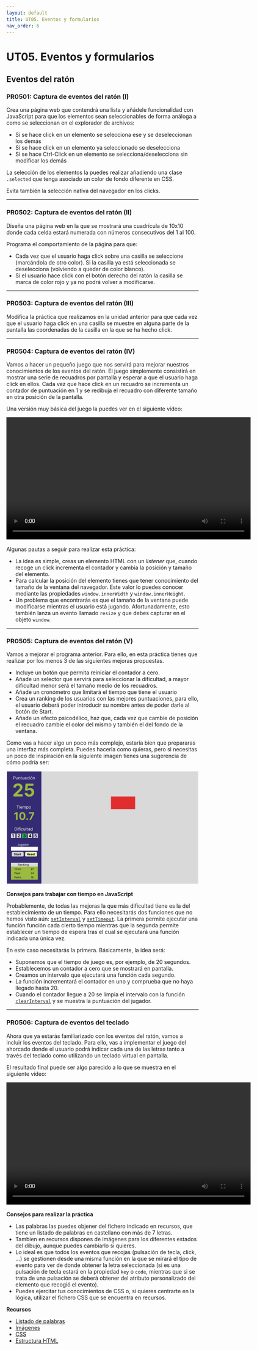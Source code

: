 ```yaml
---
layout: default
title: UT05. Eventos y formularios
nav_order: 6
---
```


# UT05. Eventos y formularios

## Eventos del ratón

### PR0501: Captura de eventos del ratón (I)

Crea una página web que contendrá una lista y añádele funcionalidad con JavaScript para que los elementos sean seleccionables de forma análoga a como se seleccionan en el explorador de archivos:

- Si se hace click en un elemento se selecciona ese y se deseleccionan los demás
- Si se hace click en un elemento ya seleccionado se deselecciona
- Si se hace Ctrl-Click en un elemento se selecciona/deselecciona sin modificar los demás

La selección de los elementos la puedes realizar añadiendo una clase `.selected` que tenga asociado un color de fondo diferente en CSS.

Evita también la selección nativa del navegador en los clicks.

---

### PR0502: Captura de eventos del ratón (II)

Diseña una página web en la que se mostrará una cuadrícula de 10x10 donde cada celda estará numerada con números consecutivos del 1 al 100.

Programa el comportamiento de la página para que:

- Cada vez que el usuario haga click sobre una casilla se seleccione (marcándola de otro color). Si la casilla ya está seleccionada se deselecciona (volviendo a quedar de color blanco).
- Si el usuario hace click con el botón derecho del ratón la casilla se marca de color rojo y ya no podrá volver a modificarse.


---

### PR0503: Captura de eventos del ratón (III)

Modifica la práctica que realizamos en la unidad anterior para que cada vez que el usuario haga click en una casilla se muestre en alguna parte de la pantalla las coordenadas de la casilla en la que se ha hecho click.

---

### PR0504: Captura de eventos del ratón (IV)

Vamos a hacer un pequeño juego que nos servirá para mejorar nuestros conocimientos de los eventos del ratón. El juego simplemente consistirá en mostrar una serie de recuadros por pantalla y esperar a que el usuario haga click en ellos. Cada vez que hace click en un recuadro se incrementa un contador de puntuación en 1 y se redibuja el recuadro con diferente tamaño en otra posición de la pantalla.

Una versión muy básica del juego la puedes ver en el siguiente vídeo:

<video width="640" controls>
    <source src="assets/videos/pr0504.mp4" type="video/mp4">
    Tu navegador no soporta la reproducción de vídeo
</video>

Algunas pautas a seguir para realizar esta práctica:

- La idea es simple, creas un elemento HTML con un *listener* que, cuando recoge un click incrementa el contador y cambia la posición y tamaño del elemento.
- Para calcular la posición del elemento tienes que tener conocimiento del tamaño de la ventana del navegador. Este valor lo puedes conocer mediante las propiedades `window.innerWidth` y `window.innerHeight`.
- Un problema que encontrarás es que el tamaño de la ventana puede modificarse mientras el usuario está jugando. Afortunadamente, esto también lanza un evento llamado `resize` y que debes capturar en el objeto `window`.

---

### PR0505: Captura de eventos del ratón (V)

Vamos a mejorar el programa anterior. Para ello, en esta práctica tienes que realizar por los menos 3 de las siguientes mejoras propuestas.

- Incluye un botón que permita reiniciar el contador a cero.
- Añade un selector que servirá para seleccionar la dificultad, a mayor dificultad menor será el tamaño medio de los recuadros.
- Añade un cronómetro que limitará el tiempo que tiene el usuario
- Crea un ranking de los usuarios con las mejores puntuaciones, para ello, el usuario deberá poder introducir su nombre antes de poder darle al botón de Start.
- Añade un efecto psicodélico, haz que, cada vez que cambie de posición el recuadro cambie el color del mismo y también el del fondo de la ventana.

Como vas a hacer algo un poco más complejo, estaría bien que prepararas una interfaz más completa. Puedes hacerla como quieras, pero si necesitas un poco de inspiración en la siguiente imagen tienes una sugerencia de cómo podría ser:

![Interfaz](assets/pr0505/mockup.jpg)

**Consejos para trabajar con tiempo en JavaScript**

Probablemente, de todas las mejoras la que más dificultad tiene es la del establecimiento de un tiempo. Para ello necesitarás dos funciones que no hemos visto aún: [`setInterval`](https://developer.mozilla.org/es/docs/Web/API/setInterval) y [`setTimeout`](https://developer.mozilla.org/es/docs/Web/API/setTimeout). La primera permite ejecutar una función función cada cierto tiempo mientras que la segunda permite establecer un tiempo de espera tras el cual se ejecutará una función indicada una única vez.

En este caso necesitarás la primera. Básicamente, la idea será:

- Suponemos que el tiempo de juego es, por ejemplo, de 20 segundos.
- Establecemos un contador a cero que se mostrará en pantalla.
- Creamos un intervalo que ejecutará una función cada segundo.
- La función incrementará el contador en uno y comprueba que no haya llegado hasta 20.
- Cuando el contador llegue a 20 se limpia el intervalo con la función [`clearInterval`](https://developer.mozilla.org/es/docs/Web/API/clearInterval) y se muestra la puntuación del jugador.

---

### PR0506: Captura de eventos del teclado

Ahora que ya estarás familiarizado con los eventos del ratón, vamos a incluir los eventos del teclado. Para ello, vas a implementar el juego del ahorcado donde el usuario podrá indicar cada una de las letras tanto a través del teclado como utilizando un teclado virtual en pantalla.

El resultado final puede ser algo parecido a lo que se muestra en el siguiente vídeo:

<video width="640" controls>
    <source src="assets/videos/pr0506.mp4" type="video/mp4">
    Tu navegador no soporta la reproducción de vídeo
</video>

**Consejos para realizar la práctica**

- Las palabras las puedes objener del fichero indicado en recursos, que tiene un listado de palabras en castellano con más de 7 letras.
- Tambien en recursos dispones de imágenes para los diferentes estados del dibujo, aunque puedes cambiarlo si quieres.
- Lo ideal es que todos los eventos que recojas (pulsación de tecla, click, ...) se gestionen desde una misma función en la que se mirará el tipo de evento para ver de donde obtener la letra seleccionada (si es una pulsación de tecla estará en la propiedad `key` o `code`, mientras que si se trata de una pulsación se deberá obtener del atributo personalizado del elemento que recogió el evento).
- Puedes ejercitar tus conocimientos de CSS o, si quieres centrarte en la lógica, utilizar el fichero CSS que se encuentra en recursos.

**Recursos**

- [Listado de palabras](assets/pr0506/words.js)
- [Imágenes](assets/pr0506/imgs/)
- [CSS](assets/pr0506/style.css)
- [Estructura HTML](assets/pr0506/index.html)